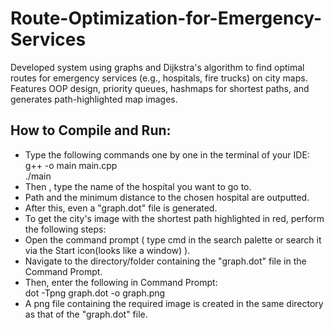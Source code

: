 # Route-Optimization-for-Emergency-Services
Developed system using graphs and Dijkstra's algorithm to find optimal routes for emergency services (e.g., hospitals, fire trucks) on city maps. Features OOP design, priority queues, hashmaps for shortest paths, and generates path-highlighted map images.
## How to Compile and Run:
- Type the following commands one by one in the terminal of your IDE:<br>
g++ -o main main.cpp <br>
./main<br>
- Then , type the name of the hospital you want to go to.
- Path and the minimum distance to the chosen hospital are outputted.
- After this, even a "graph.dot" file is generated.
- To get the city's image with the shortest path highlighted in red, perform the following steps:
- Open the command prompt ( type cmd in the search palette or search it via the Start icon(looks like a window) ).
- Navigate to the directory/folder containing the "graph.dot" file in the Command Prompt.
- Then, enter the following in Command Prompt:<br>
dot -Tpng graph.dot -o graph.png <br>
- A png file containing the required image is created in the same directory as that of the "graph.dot" file.

